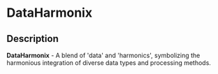 # DataHarmonix

## Description
**DataHarmonix** - A blend of 'data' and 'harmonics', symbolizing the harmonious integration of diverse data types and processing methods.

